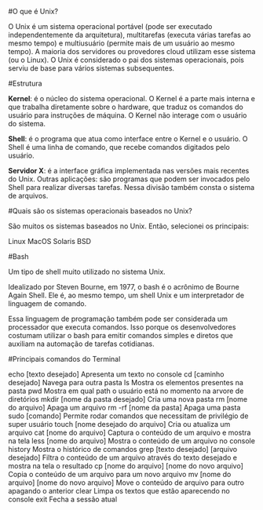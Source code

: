#O que é Unix?

O Unix é um sistema operacional portável (pode ser executado independentemente da arquitetura), multitarefas (executa várias tarefas ao mesmo tempo) e multiusuário (permite mais de um usuário ao mesmo tempo). A maioria dos servidores ou provedores cloud utilizam esse sistema (ou o Linux). O Unix é considerado o pai dos sistemas operacionais, pois serviu de base para vários sistemas subsequentes.

#Estrutura

**Kernel**: é o núcleo do sistema operacional. O Kernel é a parte mais interna e que trabalha diretamente sobre o hardware, que traduz os comandos do usuário para instruções de máquina. O Kernel não interage com o usuário do sistema.

**Shell**: é o programa que atua como interface entre o Kernel e o usuário. O Shell é uma linha de comando, que recebe comandos digitados pelo usuário.

**Servidor X**: é a interface gráfica implementada nas versões mais recentes do Unix.
Outras aplicações: são programas que podem ser invocados pelo Shell para realizar diversas tarefas. Nessa divisão também consta o sistema de arquivos.

#Quais são os sistemas operacionais baseados no Unix?

São muitos os sistemas baseados no Unix. Então, selecionei os principais:

Linux
MacOS
Solaris
BSD


#Bash

Um tipo de shell muito utilizado no sistema Unix.

Idealizado por Steven Bourne, em 1977, o bash é o acrônimo de Bourne Again Shell. Ele é, ao mesmo tempo, um shell Unix e um interpretador de linguagem de comando.  

Essa linguagem de programação também pode ser considerada um processador que executa comandos. Isso porque os desenvolvedores costumam utilizar o bash para emitir comandos simples e diretos que auxiliam na automação de tarefas cotidianas. 


#Principais comandos do Terminal

echo [texto desejado]
Apresenta um texto no console
cd [caminho desejado]
Navega para outra pasta
ls
Mostra os elementos presentes na pasta
pwd
Mostra em qual path o usuário está no momento na arvore de diretórios
mkdir [nome da pasta desejado]
Cria uma nova pasta
rm [nome do arquivo]
Apaga um arquivo
rm -rf [nome da pasta]
Apaga uma pasta
sudo [comando]
Permite rodar comandos que necessitam de privilégio de super usuário
touch [nome desejado do arquivo]
Cria ou atualiza um arquivo
cat [nome do arquivo]
Captura o conteúdo de um arquivo e mostra na tela
less [nome do arquivo]
Mostra o conteúdo de um arquivo no console
history
Mostra o histórico de comandos
grep [texto desejado] [arquivo desejado]
Filtra o conteúdo de um arquivo através do texto desejado e mostra na tela o resultado
cp [nome do arquivo] [nome do novo arquivo]
Copia o conteúdo de um arquivo para um novo arquivo
mv [nome do arquivo] [nome do novo arquivo]
Move o conteúdo de arquivo para outro apagando o anterior
clear
Limpa os textos que estão aparecendo no console
exit
Fecha a sessão atual

